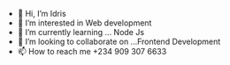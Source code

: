- 👋 Hi, I’m Idris
- 👀 I’m interested in Web development
- 🌱 I’m currently learning ... Node Js
- 💞️ I’m looking to collaborate on ...Frontend Development
- 📫 How to reach me +234 909 307 6633

<!---
heedrhiss/heedrhiss is a ✨ special ✨ repository because its `README.md` (this file) appears on your GitHub profile.
You can click the Preview link to take a look at your changes.
--->
